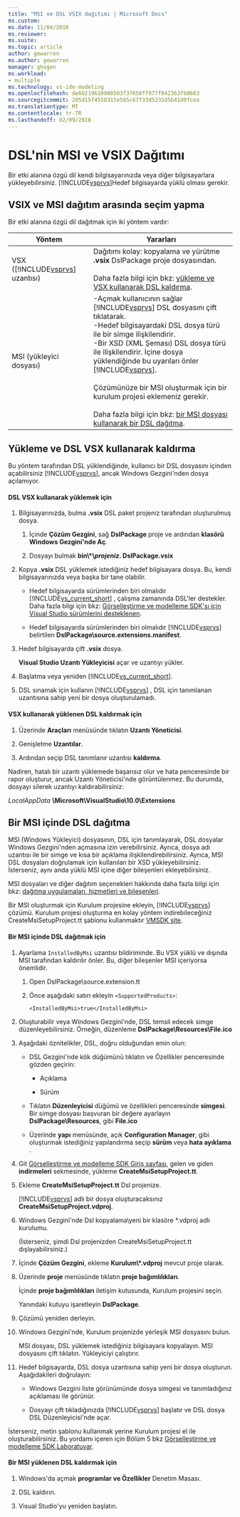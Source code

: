 ```yaml
---
title: "MSI ve DSL VSIX dağıtımı | Microsoft Docs"
ms.custom: 
ms.date: 11/04/2016
ms.reviewer: 
ms.suite: 
ms.topic: article
author: gewarren
ms.author: gewarren
manager: ghogen
ms.workload:
- multiple
ms.technology: vs-ide-modeling
ms.openlocfilehash: de6b219610908503f37658ff977f042363fb8663
ms.sourcegitcommit: 205d15f4558315e585c67f33d5335d5b41d0fcea
ms.translationtype: MT
ms.contentlocale: tr-TR
ms.lasthandoff: 02/09/2018
---
```

# <a name="msi-and-vsix-deployment-of-a-dsl"></a>DSL'nin MSI ve VSIX Dağıtımı
Bir etki alanına özgü dil kendi bilgisayarınızda veya diğer bilgisayarlara yükleyebilirsiniz. [!INCLUDE[vsprvs](../code-quality/includes/vsprvs_md.md)]Hedef bilgisayarda yüklü olması gerekir.  
  
##  <a name="which"></a>VSIX ve MSI dağıtım arasında seçim yapma  
 Bir etki alanına özgü dil dağıtmak için iki yöntem vardır:  
  
|Yöntem|Yararları|  
|------------|--------------|  
|VSX ([!INCLUDE[vsprvs](../code-quality/includes/vsprvs_md.md)] uzantısı)|Dağıtımı kolay: kopyalama ve yürütme **.vsix** DslPackage proje dosyasından.<br /><br /> Daha fazla bilgi için bkz: [yükleme ve VSX kullanarak DSL kaldırma](#Installing).|  
|MSI (yükleyici dosyası)|-Açmak kullanıcının sağlar [!INCLUDE[vsprvs](../code-quality/includes/vsprvs_md.md)] DSL dosyasını çift tıklatarak.<br />-Hedef bilgisayardaki DSL dosya türü ile bir simge ilişkilendirir.<br />-Bir XSD (XML Şeması) DSL dosya türü ile ilişkilendirir. İçine dosya yüklendiğinde bu uyarıları önler [!INCLUDE[vsprvs](../code-quality/includes/vsprvs_md.md)].<br /><br /> Çözümünüze bir MSI oluşturmak için bir kurulum projesi eklemeniz gerekir.<br /><br /> Daha fazla bilgi için bkz: [bir MSI dosyası kullanarak bir DSL dağıtma](#msi).|  
  
##  <a name="Installing"></a>Yükleme ve DSL VSX kullanarak kaldırma  
 Bu yöntem tarafından DSL yüklendiğinde, kullanıcı bir DSL dosyasını içinden açabilirsiniz [!INCLUDE[vsprvs](../code-quality/includes/vsprvs_md.md)], ancak Windows Gezgini'nden dosya açılamıyor.  
  
#### <a name="to-install-a-dsl-by-using-the-vsx"></a>DSL VSX kullanarak yüklemek için  
  
1.  Bilgisayarınızda, bulma **.vsix** DSL paket projeniz tarafından oluşturulmuş dosya.  
  
    1.  İçinde **Çözüm Gezgini**, sağ **DslPackage** proje ve ardından **klasörü Windows Gezgini'nde Aç**.  
  
    2.  Dosyayı bulmak **bin\\\*\\***projeniz***. DslPackage.vsix**  
  
2.  Kopya **.vsix** DSL yüklemek istediğiniz hedef bilgisayara dosya. Bu, kendi bilgisayarınızda veya başka bir tane olabilir.  
  
    -   Hedef bilgisayarda sürümlerinden biri olmalıdır [!INCLUDE[vs_current_short](../code-quality/includes/vs_current_short_md.md)] , çalışma zamanında DSL'ler destekler. Daha fazla bilgi için bkz: [Görselleştirme ve modelleme SDK'sı için Visual Studio sürümlerini desteklenen](../modeling/supported-visual-studio-editions-for-visualization-amp-modeling-sdk.md).  
  
    -   Hedef bilgisayarda sürümlerinden biri olmalıdır [!INCLUDE[vsprvs](../code-quality/includes/vsprvs_md.md)] belirtilen **DslPackage\source.extensions.manifest**.  
  
3.  Hedef bilgisayarda çift **.vsix** dosya.  
  
     **Visual Studio Uzantı Yükleyicisi** açar ve uzantıyı yükler.  
  
4.  Başlatma veya yeniden [!INCLUDE[vs_current_short](../code-quality/includes/vs_current_short_md.md)].  
  
5.  DSL sınamak için kullanın [!INCLUDE[vsprvs](../code-quality/includes/vsprvs_md.md)] , DSL için tanımlanan uzantısına sahip yeni bir dosya oluşturulamadı.  
  
#### <a name="to-uninstall-a-dsl-that-was-installed-by-using-vsx"></a>VSX kullanarak yüklenen DSL kaldırmak için  
  
1.  Üzerinde **Araçları** menüsünde tıklatın **Uzantı Yöneticisi**.  
  
2.  Genişletme **Uzantılar**.  
  
3.  Ardından seçip DSL tanımlanır uzantısı **kaldırma**.  
  
 Nadiren, hatalı bir uzantı yüklemede başarısız olur ve hata penceresinde bir rapor oluşturur, ancak Uzantı Yöneticisi'nde görüntülenmez. Bu durumda, dosyayı silerek uzantıyı kaldırabilirsiniz:  
  
 *LocalAppData* **\Microsoft\VisualStudio\10.0\Extensions**  
  
##  <a name="msi"></a>Bir MSI içinde DSL dağıtma  
 MSI (Windows Yükleyici) dosyasının, DSL için tanımlayarak, DSL dosyalar Windows Gezgini'nden açmasına izin verebilirsiniz. Ayrıca, dosya adı uzantısı ile bir simge ve kısa bir açıklama ilişkilendirebilirsiniz. Ayrıca, MSI DSL dosyaları doğrulamak için kullanılan bir XSD yükleyebilirsiniz. İsterseniz, aynı anda yüklü MSI içine diğer bileşenleri ekleyebilirsiniz.  
  
 MSI dosyaları ve diğer dağıtım seçenekleri hakkında daha fazla bilgi için bkz: [dağıtma uygulamaları, hizmetleri ve bileşenleri](../deployment/deploying-applications-services-and-components.md).  
  
 Bir MSI oluşturmak için Kurulum projesine ekleyin, [!INCLUDE[vsprvs](../code-quality/includes/vsprvs_md.md)] çözümü. Kurulum projesi oluşturma en kolay yöntem indirebileceğiniz CreateMsiSetupProject.tt şablonu kullanmaktır [VMSDK site](http://go.microsoft.com/fwlink/?LinkID=186128).  
  
#### <a name="to-deploy-a-dsl-in-an-msi"></a>Bir MSI içinde DSL dağıtmak için  
  
1.  Ayarlama `InstalledByMsi` uzantısı bildiriminde. Bu VSX yüklü ve dışında MSI tarafından kaldırılır önler. Bu, diğer bileşenler MSI içeriyorsa önemlidir.  
  
    1.  Open DslPackage\source.extension.tt  
  
    2.  Önce aşağıdaki satırı ekleyin `<SupportedProducts>`:  
  
        ```  
        <InstalledByMsi>true</InstalledByMsi>  
        ```  
  
2.  Oluşturabilir veya Windows Gezgini'nde, DSL temsil edecek simge düzenleyebilirsiniz. Örneğin, düzenleme **DslPackage\Resources\File.ico**  
  
3.  Aşağıdaki öznitelikler, DSL, doğru olduğundan emin olun:  
  
    -   DSL Gezgini'nde kök düğümünü tıklatın ve Özellikler penceresinde gözden geçirin:  
  
        -   Açıklama  
  
        -   Sürüm  
  
    -   Tıklatın **Düzenleyicisi** düğümü ve özellikleri penceresinde **simgesi**. Bir simge dosyası başvuran bir değere ayarlayın **DslPackage\Resources**, gibi **File.ico**  
  
    -   Üzerinde **yapı** menüsünde, açık **Configuration Manager**, gibi oluşturmak istediğiniz yapılandırma seçip **sürüm** veya **hata ayıklama** .  
  
4.  Git [Görselleştirme ve modelleme SDK Giriş sayfası](http://go.microsoft.com/fwlink/?LinkID=186128), gelen ve giden **indirmeleri** sekmesinde, yükleme **CreateMsiSetupProject.tt**.  
  
5.  Ekleme **CreateMsiSetupProject.tt** Dsl projenize.  
  
     [!INCLUDE[vsprvs](../code-quality/includes/vsprvs_md.md)] adlı bir dosya oluşturacaksınız **CreateMsiSetupProject.vdproj**.  
  
6.  Windows Gezgini'nde Dsl kopyalama\\yeni bir klasöre *.vdproj adlı kurulumu.  
  
     (İsterseniz, şimdi Dsl projenizden CreateMsiSetupProject.tt dışlayabilirsiniz.)  
  
7.  İçinde **Çözüm Gezgini**, ekleme **Kurulum\\\*.vdproj** mevcut proje olarak.  
  
8.  Üzerinde **proje** menüsünde tıklatın **proje bağımlılıkları**.  
  
     İçinde **proje bağımlılıkları** iletişim kutusunda, Kurulum projesini seçin.  
  
     Yanındaki kutuyu işaretleyin **DslPackage**.  
  
9. Çözümü yeniden derleyin.  
  
10. Windows Gezgini'nde, Kurulum projenizde yerleşik MSI dosyasını bulun.  
  
     MSI dosyası, DSL yüklemek istediğiniz bilgisayara kopyalayın. MSI dosyasını çift tıklatın. Yükleyiciyi çalıştırır.  
  
11. Hedef bilgisayarda, DSL dosya uzantısına sahip yeni bir dosya oluşturun. Aşağıdakileri doğrulayın:  
  
    -   Windows Gezgini liste görünümünde dosya simgesi ve tanımladığınız açıklaması ile görünür.  
  
    -   Dosyayı çift tıkladığınızda [!INCLUDE[vsprvs](../code-quality/includes/vsprvs_md.md)] başlatır ve DSL dosya DSL Düzenleyicisi'nde açar.  
  
 İsterseniz, metin şablonu kullanmak yerine Kurulum projesi el ile oluşturabilirsiniz. Bu yordamı içeren için Bölüm 5 bkz [Görselleştirme ve modelleme SDK Laboratuvar](http://go.microsoft.com/fwlink/?LinkId=208878).  
  
#### <a name="to-uninstall-a-dsl-that-was-installed-from-an-msi"></a>Bir MSI yüklenen DSL kaldırmak için  
  
1.  Windows'da açmak **programlar ve Özellikler** Denetim Masası.  
  
2.  DSL kaldırın.  
  
3.  Visual Studio'yu yeniden başlatın.